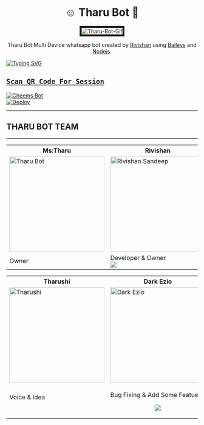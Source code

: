 <h1 align="center">☺️ Tharu Bot 💞</h1>
<p align="center">
<img src="https://i.ibb.co/3pJvPsW/Tharu-Bot-Gif.gif " alt="Tharu-Bot-Gif" border="5" />
</p>

<p align="center">
Tharu Bot Multi Device whatsapp bot created by <a href="https://github.com/RiviMAX" target="_blank">Rivishan</a> using <a href="https://github.com/adiwajshing/Baileys" target="_blank">Baileys</a> and <a href="https://github.com/nodejs" target="_blank">Nodejs</a>.
</p>

<a href="https://git.io/typing-svg"><img src="https://readme-typing-svg.herokuapp.com?font=Cairo+ExtraLight+275&pause=1000&color=F75BE4&width=435&lines=%F0%9F%94%B0Welcome+to+T%D4%8B%CE%B1%C9%BE%CF%85+B%CF%83%C6%9A%F0%9F%94%B0;%F0%9F%94%B0POWERD+BY%3A++THARU+BOT+TEAM%F0%9F%94%B0;%F0%9F%94%B0Created+By+R%CE%B9%CA%8B%CE%B9%CA%82%D4%8B%CE%B1%C9%B3+%F0%9F%94%B0;%F0%9F%94%B0MS%3A+T%D4%8B%CE%B1%C9%BE%CF%85%F0%9F%94%B0;%E2%98%BA%EF%B8%8F%E0%B6%B8%E0%B6%9C%E0%B7%9A+%E0%B6%B1%E0%B6%B8+%E0%B6%AD%E0%B6%BB%E0%B7%96%F0%9F%92%9E;%E2%98%BA%EF%B8%8F%E0%B6%9A%E0%B7%9C%E0%B7%84%E0%B7%9C%E0%B6%B8%E0%B6%AF+%E0%B6%89%E0%B6%AD%E0%B7%92%E0%B6%B1%E0%B7%8A+%E0%B6%A2%E0%B7%93%E0%B7%80%E0%B7%92%E0%B6%AD%E0%B7%9A%E2%9D%A4%EF%B8%8F" alt="Typing SVG" /></a>

## [`Scan QR Code For Session`](https://wa.me/94789864930)

[![Cheems Bot](https://repl.it/badge/github/quiec/whatsasena)](https://replit.com/@RIVISHANSANDEE1/Tharu-Bot-Multi-Device-Qr-Code-Genarator?output%20only=1&lite=1#index.js)
<br>
[![Deploy](https://www.herokucdn.com/deploy/button.svg)](https://heroku.com/deploy?template=https://github.com/RiviMAX/Tharu-Bot-MD)

---

## THARU BOT TEAM

---

<table>
    <tr>
        <th>Ms:Tharu</th>
        <th>Rivishan</th>
    </tr>
    <tr>
        <td><a border="2" href="https://github.com/RiviMAX"><img src="https://i.ibb.co/S6K3b9Y/Tharu-Bot-2.jpg" width="250" alt="Tharu Bot"></a></td>
        <td><a border="2" href="https://github.com/RiviMAX"><img src="https://i.ibb.co/CWf55nv/Rivi.jpg " width="250" alt="Rivishan Sandeep"></a></td>
    </tr>
    <tr>
        <td>Owner</td>
        <td>
            Developer & Owner
            <br>
            <a href="https://wa.me/94789864930"><img src="https://img.shields.io/badge/Contact Rivishan-25D366?style=for-the-badge&logo=whatsapp&logoColor=white" /></td>
    </tr>
</table>

<table>
    <tr>
        <th>Tharushi</th>
        <th>Dark Ezio</th>
        <th>Heshan</th>
    </tr>
    <tr>
        <td><a border="2" href="https://github.com/RiviMAX"><img src="https://i.ibb.co/Zf22J1r/Besty-54.jpg" width="250" alt="Tharushi"></a></td>
        <td><a border="2" href="https://github.com/AiDarkEzio"><img src="https://i.ibb.co/tZdmPkP/Dark-Ezio.jpg" width="250" alt="Dark Ezio"></a></td>
        <td><a border="2" href="https://github.com/RiviMAX"><img src="https://i.ibb.co/b7zxGny/Heshan.jpg" width="250" alt="RiviMAX"></a></td>
    </tr>
    <tr>
        <td>
            <p>Voice & Idea</P>
            <br>
        </td>
        <td>
            <p>Bug Fixing & Add Some Featues</p>
            <p align="center">
                <a href="https://wa.me/94761539856">
                <img src="https://img.shields.io/badge/Contact Dark Ezio-00ffff?style=for-the-badge&logo=whatsapp&logoWidth=30&logoColor=blueviolet" /></a>
            </p>
        </td>
        <td>
            <p>Group Management</P>
            <br>
        </td>
    </tr>
</table>
